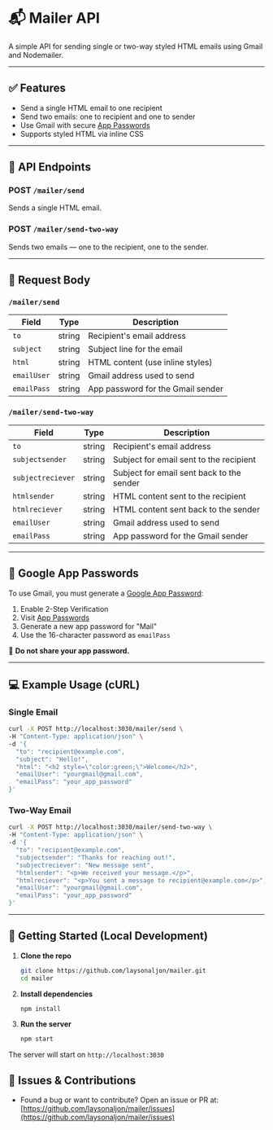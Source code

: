 # 📬 Mailer API

A simple API for sending single or two-way styled HTML emails using Gmail and Nodemailer.

---

## ✅ Features

- Send a single HTML email to one recipient
- Send two emails: one to recipient and one to sender
- Use Gmail with secure [App Passwords](https://myaccount.google.com/apppasswords)
- Supports styled HTML via inline CSS

---

## 🔗 API Endpoints

### **POST** `/mailer/send`

Sends a single HTML email.

### **POST** `/mailer/send-two-way`

Sends two emails — one to the recipient, one to the sender.

---

## 📝 Request Body

### `/mailer/send`

| Field       | Type   | Description                                                                  |
| ----------- | ------ | ---------------------------------------------------------------------------- |
| `to`        | string | Recipient's email address                                                    |
| `subject`   | string | Subject line for the email                                                   |
| `html`      | string | HTML content (use inline styles)                                             |
| `emailUser` | string | Gmail address used to send                                                   |
| `emailPass` | string | App password for the Gmail sender                                            |

### `/mailer/send-two-way`

| Field            | Type   | Description                                                   |
| ---------------- | ------ | ------------------------------------------------------------- |
| `to`             | string | Recipient's email address                                     |
| `subjectsender`  | string | Subject for email sent to the recipient                      |
| `subjectreciever`| string | Subject for email sent back to the sender                    |
| `htmlsender`     | string | HTML content sent to the recipient                           |
| `htmlreciever`   | string | HTML content sent back to the sender                         |
| `emailUser`      | string | Gmail address used to send                                    |
| `emailPass`      | string | App password for the Gmail sender                             |

---

## 🔐 Google App Passwords

To use Gmail, you must generate a [Google App Password](https://myaccount.google.com/apppasswords):

1. Enable 2-Step Verification
2. Visit [App Passwords](https://myaccount.google.com/apppasswords)
3. Generate a new app password for "Mail"
4. Use the 16-character password as `emailPass`

🚨 **Do not share your app password.**

---

## 💻 Example Usage (cURL)

### Single Email

```bash
curl -X POST http://localhost:3030/mailer/send \
-H "Content-Type: application/json" \
-d '{
  "to": "recipient@example.com",
  "subject": "Hello!",
  "html": "<h2 style=\"color:green;\">Welcome</h2>",
  "emailUser": "yourgmail@gmail.com",
  "emailPass": "your_app_password"
}'
```

### Two-Way Email

```bash
curl -X POST http://localhost:3030/mailer/send-two-way \
-H "Content-Type: application/json" \
-d '{
  "to": "recipient@example.com",
  "subjectsender": "Thanks for reaching out!",
  "subjectreciever": "New message sent",
  "htmlsender": "<p>We received your message.</p>",
  "htmlreciever": "<p>You sent a message to recipient@example.com</p>",
  "emailUser": "yourgmail@gmail.com",
  "emailPass": "your_app_password"
}'
```
---

## 🚀 Getting Started (Local Development)

1. **Clone the repo**

   ```bash
   git clone https://github.com/laysonaljon/mailer.git
   cd mailer
   ```

2. **Install dependencies**

   ```bash
   npm install
   ```

3. **Run the server**

   ```bash
   npm start
   ```

The server will start on `http://localhost:3030`

## 🐞 Issues & Contributions

* Found a bug or want to contribute? Open an issue or PR at:
  [https://github.com/laysonaljon/mailer/issues](https://github.com/laysonaljon/mailer/issues)
